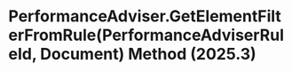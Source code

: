 # PerformanceAdviser.GetElementFilterFromRule(PerformanceAdviserRuleId, Document) Method (2025.3)

﻿